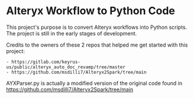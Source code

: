# Alteryx Workflow to Python Code

This project's purpose is to convert Alteryx workflows into Python scripts. The project is still in the early stages of development.

Credits to the owners of these 2 repos that helped me get started with this project:

    - https://gitlab.com/keyrus-us/public/alteryx_auto_doc_revamp/tree/master
    - https://github.com/msdilli7/Alteryx2Spark/tree/main

AYXParser.py is actually a modified version of the original code found in https://github.com/msdilli7/Alteryx2Spark/tree/main


